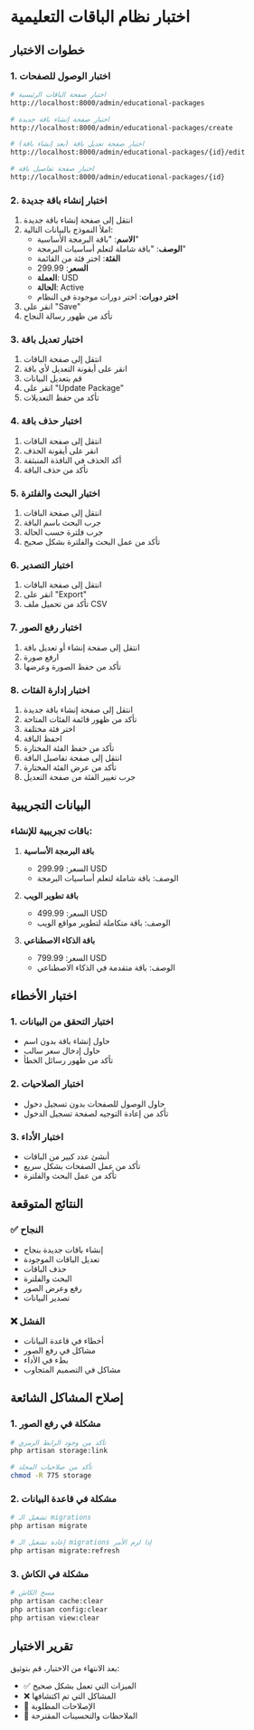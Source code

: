 # اختبار نظام الباقات التعليمية

## خطوات الاختبار

### 1. اختبار الوصول للصفحات
```bash
# اختبار صفحة الباقات الرئيسية
http://localhost:8000/admin/educational-packages

# اختبار صفحة إنشاء باقة جديدة
http://localhost:8000/admin/educational-packages/create

# اختبار صفحة تعديل باقة (بعد إنشاء باقة)
http://localhost:8000/admin/educational-packages/{id}/edit

# اختبار صفحة تفاصيل باقة
http://localhost:8000/admin/educational-packages/{id}
```

### 2. اختبار إنشاء باقة جديدة
1. انتقل إلى صفحة إنشاء باقة جديدة
2. املأ النموذج بالبيانات التالية:
   - **الاسم**: "باقة البرمجة الأساسية"
   - **الوصف**: "باقة شاملة لتعلم أساسيات البرمجة"
   - **الفئة**: اختر فئة من القائمة
   - **السعر**: 299.99
   - **العملة**: USD
   - **الحالة**: Active
   - **اختر دورات**: اختر دورات موجودة في النظام
3. انقر على "Save"
4. تأكد من ظهور رسالة النجاح

### 3. اختبار تعديل باقة
1. انتقل إلى صفحة الباقات
2. انقر على أيقونة التعديل لأي باقة
3. قم بتعديل البيانات
4. انقر على "Update Package"
5. تأكد من حفظ التعديلات

### 4. اختبار حذف باقة
1. انتقل إلى صفحة الباقات
2. انقر على أيقونة الحذف
3. أكد الحذف في النافذة المنبثقة
4. تأكد من حذف الباقة

### 5. اختبار البحث والفلترة
1. انتقل إلى صفحة الباقات
2. جرب البحث باسم الباقة
3. جرب فلترة حسب الحالة
4. تأكد من عمل البحث والفلترة بشكل صحيح

### 6. اختبار التصدير
1. انتقل إلى صفحة الباقات
2. انقر على "Export"
3. تأكد من تحميل ملف CSV

### 7. اختبار رفع الصور
1. انتقل إلى صفحة إنشاء أو تعديل باقة
2. ارفع صورة
3. تأكد من حفظ الصورة وعرضها

### 8. اختبار إدارة الفئات
1. انتقل إلى صفحة إنشاء باقة جديدة
2. تأكد من ظهور قائمة الفئات المتاحة
3. اختر فئة مختلفة
4. احفظ الباقة
5. تأكد من حفظ الفئة المختارة
6. انتقل إلى صفحة تفاصيل الباقة
7. تأكد من عرض الفئة المختارة
8. جرب تغيير الفئة من صفحة التعديل

## البيانات التجريبية

### باقات تجريبية للإنشاء:
1. **باقة البرمجة الأساسية**
   - السعر: 299.99 USD
   - الوصف: باقة شاملة لتعلم أساسيات البرمجة

2. **باقة تطوير الويب**
   - السعر: 499.99 USD
   - الوصف: باقة متكاملة لتطوير مواقع الويب

3. **باقة الذكاء الاصطناعي**
   - السعر: 799.99 USD
   - الوصف: باقة متقدمة في الذكاء الاصطناعي

## اختبار الأخطاء

### 1. اختبار التحقق من البيانات
- حاول إنشاء باقة بدون اسم
- حاول إدخال سعر سالب
- تأكد من ظهور رسائل الخطأ

### 2. اختبار الصلاحيات
- حاول الوصول للصفحات بدون تسجيل دخول
- تأكد من إعادة التوجيه لصفحة تسجيل الدخول

### 3. اختبار الأداء
- أنشئ عدد كبير من الباقات
- تأكد من عمل الصفحات بشكل سريع
- تأكد من عمل البحث والفلترة

## النتائج المتوقعة

### ✅ النجاح
- إنشاء باقات جديدة بنجاح
- تعديل الباقات الموجودة
- حذف الباقات
- البحث والفلترة
- رفع وعرض الصور
- تصدير البيانات

### ❌ الفشل
- أخطاء في قاعدة البيانات
- مشاكل في رفع الصور
- بطء في الأداء
- مشاكل في التصميم المتجاوب

## إصلاح المشاكل الشائعة

### 1. مشكلة في رفع الصور
```bash
# تأكد من وجود الرابط الرمزي
php artisan storage:link

# تأكد من صلاحيات المجلد
chmod -R 775 storage
```

### 2. مشكلة في قاعدة البيانات
```bash
# تشغيل الـ migrations
php artisan migrate

# إعادة تشغيل الـ migrations إذا لزم الأمر
php artisan migrate:refresh
```

### 3. مشكلة في الكاش
```bash
# مسح الكاش
php artisan cache:clear
php artisan config:clear
php artisan view:clear
```

## تقرير الاختبار

بعد الانتهاء من الاختبار، قم بتوثيق:
- ✅ الميزات التي تعمل بشكل صحيح
- ❌ المشاكل التي تم اكتشافها
- 🔧 الإصلاحات المطلوبة
- 📝 الملاحظات والتحسينات المقترحة 